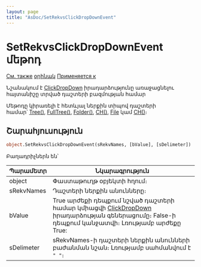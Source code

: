 ```yaml
---
layout: page
title: "AsDoc/SetRekvsClickDropDownEvent"
---
```


# SetRekvsClickDropDownEvent մեթոդ

[См. также](SetGridColsClickDropDownEvent.md) [օրինակ](../../Examples/E_SetRekvsClickDropDownEvent.md) [Применяется к](../Asdoc.md)

Նշանակում է  [ClickDropDown](../../ScriptProcs/ClickDropDown.md) իրադարձությունը առաջացնելու հայտանիշը տրված դաշտերի բազմության համար

Մեթոդը կիրառելի է հետևյալ ներքին տիպով դաշտերի համար՝ [Tree()](../../Types/Tree.md), [FullTree()](../../Types/FULLTREE.md), [Folder()](../../Types/Folder.md), [CH()](../../Types/Ch.md), [File](../../Types/File.md) կամ [CH()](../../Types/Ch.md)։ 

## Շարահյուսություն

``` vb
object.SetRekvsClickDropDownEvent(sRekvNames, [bValue], [sDelimeter])
```

Բաղադրիչներն են՝ 

| Պարամետր | Նկարագրություն |
|--|--|
| object | Փաստաթուղթ օբյեկտի հղում։|
| sRekvNames | Դաշտերի ներքին անունները։ |
| bValue |True  արժեքի դեպքում նշված դաշտերի համար կմիացվի [ClickDropDown](../../ScriptProcs/ClickDropDown.md) իրադարձության գեներացումը։ False-ի դեպքում կանջատվի։ Լռությամբ արժեքը  True:|
| sDelimeter |sRekvNames-ի դաշտերի ներքին անունների բաժանման նշան։ Լռությամբ սահմանվում է `" "`։|
